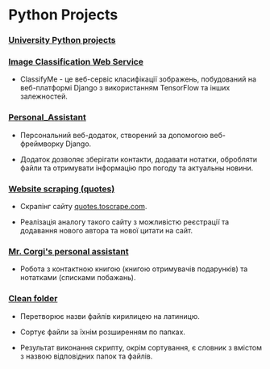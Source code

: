 # Python Projects

### [University Python projects](../University_projects/Python)

### [Image Classification Web Service](https://github.com/alenaporoskun/Group_4_Image_Classification_Web_Service.git)

* ClassifyMe - це веб-сервіс класифікації зображень, побудований на веб-платформі Django з використанням TensorFlow та інших залежностей.

### [Personal_Assistant](https://github.com/alenaporoskun/Group5_Personal_Assistant.git)

* Персональний веб-додаток, створений за допомогою веб-фреймворку Django.

* Додаток дозволяє зберігати контакти, додавати нотатки, обробляти файли та отримувати інформацію про погоду та актуальны новини.

### [Website scraping (quotes)](Website_scraping)

* Скрапінг сайту [quotes.toscrape.com](http://quotes.toscrape.com).

* Реалізація аналогу такого сайту з можливістю реєстрації та додавання нового автора та нової цитати на сайт.

### [Mr. Corgi's personal assistant](https://github.com/alenaporoskun/Christmas-developers_Corgi-s-personal-assistant-Group14.git)

* Робота з контактною книгою (книгою отримувачів подарунків) та нотатками (списками побажань).

### [Clean folder](clean_folder)

* Перетворює назви файлів кирилицею на латиницю.

* Сортує файли за їхнім розширенням по папках.  
  
* Результат виконання скрипту, окрім сортування, є словник з вмістом з назвою відповідних папок та файлів.



